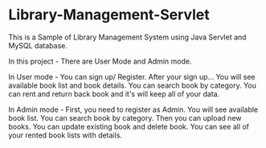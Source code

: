 # Library-Management-Servlet
This is a Sample of Library Management System using Java Servlet and MySQL database.

 In this project - 
 There are User Mode and Admin mode.

 In User mode -
 You can sign up/ Register.
 After your sign up... You will see available book list and book details.
 You can search book by category.
 You can rent and return back book and it's will keep all of your data.
 

 In Admin mode - 
 First, you need to register as Admin.
 You will see available book list.
 You can search book by category.
 Then you can upload new books.
 You can update existing book and delete book.
 You can see all of your rented book lists with details.
